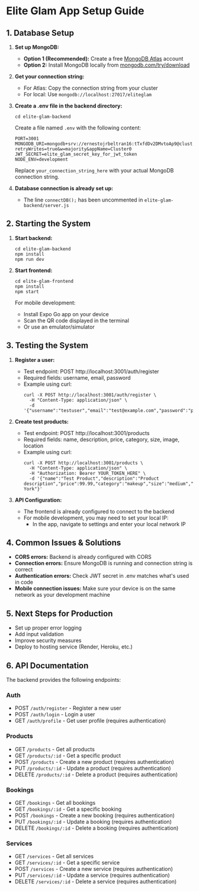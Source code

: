 # Elite Glam App Setup Guide

## 1. Database Setup
1. **Set up MongoDB:**
   - **Option 1 (Recommended):** Create a free [MongoDB Atlas](https://www.mongodb.com/cloud/atlas/register) account
   - **Option 2:** Install MongoDB locally from [mongodb.com/try/download](https://www.mongodb.com/try/download/community)

2. **Get your connection string:**
   - For Atlas: Copy the connection string from your cluster
   - For local: Use `mongodb://localhost:27017/eliteglam`

3. **Create a .env file in the backend directory:**
   ```
   cd elite-glam-backend
   ```

   Create a file named `.env` with the following content:
   ```
   PORT=3001
   MONGODB_URI=mongodb+srv://ernestojrbeltran16:tTxfdDv2DMvtoAp9@cluster0.sxensbd.mongodb.net/?retryWrites=true&w=majority&appName=Cluster0
   JWT_SECRET=elite_glam_secret_key_for_jwt_token
   NODE_ENV=development
   ```
   
   Replace `your_connection_string_here` with your actual MongoDB connection string.

4. **Database connection is already set up:**
   - The line `connectDB();` has been uncommented in `elite-glam-backend/server.js`

## 2. Starting the System
1. **Start backend:**
   ```
   cd elite-glam-backend
   npm install
   npm run dev
   ```

2. **Start frontend:**
   ```
   cd elite-glam-frontend
   npm install
   npm start
   ```

   For mobile development:
   - Install Expo Go app on your device
   - Scan the QR code displayed in the terminal
   - Or use an emulator/simulator

## 3. Testing the System
1. **Register a user:**
   - Test endpoint: POST http://localhost:3001/auth/register
   - Required fields: username, email, password
   - Example using curl:
     ```
     curl -X POST http://localhost:3001/auth/register \
       -H "Content-Type: application/json" \
       -d '{"username":"testuser","email":"test@example.com","password":"password123"}'
     ```

2. **Create test products:**
   - Test endpoint: POST http://localhost:3001/products
   - Required fields: name, description, price, category, size, image, location
   - Example using curl:
     ```
     curl -X POST http://localhost:3001/products \
       -H "Content-Type: application/json" \
       -H "Authorization: Bearer YOUR_TOKEN_HERE" \
       -d '{"name":"Test Product","description":"Product description","price":99.99,"category":"makeup","size":"medium","image":"https://example.com/image.jpg","location":"New York"}'
     ```

3. **API Configuration:**
   - The frontend is already configured to connect to the backend
   - For mobile development, you may need to set your local IP:
     - In the app, navigate to settings and enter your local network IP

## 4. Common Issues & Solutions
- **CORS errors:** Backend is already configured with CORS
- **Connection errors:** Ensure MongoDB is running and connection string is correct
- **Authentication errors:** Check JWT secret in .env matches what's used in code
- **Mobile connection issues:** Make sure your device is on the same network as your development machine

## 5. Next Steps for Production
- Set up proper error logging
- Add input validation
- Improve security measures
- Deploy to hosting service (Render, Heroku, etc.)

## 6. API Documentation
The backend provides the following endpoints:

### Auth
- POST `/auth/register` - Register a new user
- POST `/auth/login` - Login a user
- GET `/auth/profile` - Get user profile (requires authentication)

### Products
- GET `/products` - Get all products
- GET `/products/:id` - Get a specific product
- POST `/products` - Create a new product (requires authentication)
- PUT `/products/:id` - Update a product (requires authentication)
- DELETE `/products/:id` - Delete a product (requires authentication)

### Bookings
- GET `/bookings` - Get all bookings
- GET `/bookings/:id` - Get a specific booking
- POST `/bookings` - Create a new booking (requires authentication)
- PUT `/bookings/:id` - Update a booking (requires authentication)
- DELETE `/bookings/:id` - Delete a booking (requires authentication)

### Services
- GET `/services` - Get all services
- GET `/services/:id` - Get a specific service
- POST `/services` - Create a new service (requires authentication)
- PUT `/services/:id` - Update a service (requires authentication)
- DELETE `/services/:id` - Delete a service (requires authentication) 